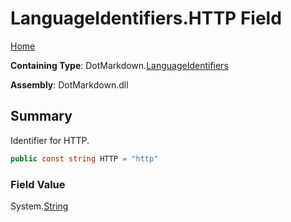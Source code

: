 # LanguageIdentifiers\.HTTP Field

[Home](../../../README.md)

**Containing Type**: DotMarkdown\.[LanguageIdentifiers](../README.md)

**Assembly**: DotMarkdown\.dll

## Summary

Identifier for HTTP\.

```csharp
public const string HTTP = "http"
```

### Field Value

System\.[String](https://docs.microsoft.com/en-us/dotnet/api/system.string)

